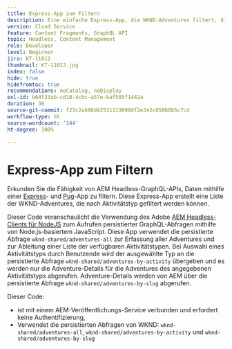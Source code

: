 ```yaml
---
title: Express-App zum Filtern
description: Eine einfache Express-App, die WKND-Adventures filtert, die mit Inhaltsfragmenten modelliert wurden.
version: Cloud Service
feature: Content Fragments, GraphQL API
topic: Headless, Content Management
role: Developer
level: Beginner
jira: KT-11812
thumbnail: KT-11812.jpg
index: false
hide: true
hidefromtoc: true
recommendations: noCatalog, noDisplay
exl-id: b64f33ab-cd18-4cbc-a57e-baf505f1442a
duration: 36
source-git-commit: f23c2ab86d42531113690df2e342c65060b5c7cd
workflow-type: ht
source-wordcount: '144'
ht-degree: 100%

---
```


# Express-App zum Filtern

Erkunden Sie die Fähigkeit von AEM Headless-GraphQL-APIs, Daten mithilfe einer [Express](https://expressjs.com/)- und [Pug](https://pugjs.org/)-App zu filtern. Diese Express-App erstellt eine Liste der WKND-Adventures, die nach Aktivitätstyp gefiltert werden können.

Dieser Code veranschaulicht die Verwendung des Adobe [AEM Headless-Clients für NodeJS](https://github.com/adobe/aem-headless-client-nodejs#aem-headless-client-for-nodejs) zum Aufrufen persistierter GraphQL-Abfragen mithilfe von Node.js-basiertem JavaScript. Diese App verwendet die persistierte Abfrage `wknd-shared/adventures-all` zur Erfassung aller Adventures und zur Ableitung einer Liste der verfügbaren Aktivitätstypen. Bei Auswahl eines Aktivitätstyps durch Benutzende wird der ausgewählte Typ an die persistierte Abfrage `wknd-shared/adventures-by-activity` übergeben und es werden nur die Adventure-Details für die Adventures des angegebenen Aktivitätstyps abgerufen. Adventure-Details werden von AEM über die persistierte Abfrage `wknd-shared/adventures-by-slug` abgerufen.

Dieser Code:

+ ist mit einem AEM-Veröffentlichungs-Service verbunden und erfordert keine Authentifizierung,
+ Verwendet die persistierten Abfragen von WKND: `wknd-shared/adventures-all`, `wknd-shared/adventures-by-activity` und `wknd-shared/adventures-by-slug`

